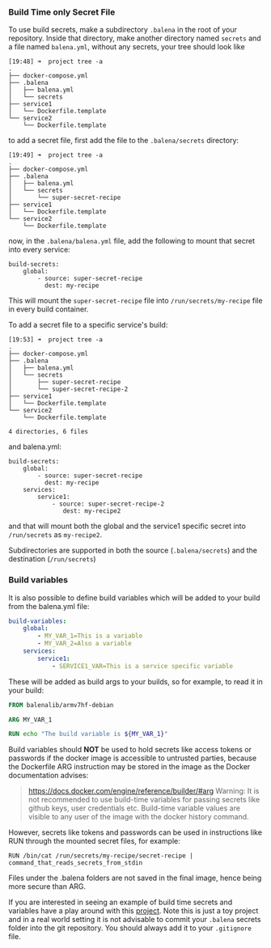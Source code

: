 ### Build Time only Secret File

To use build secrets, make a subdirectory `.balena` in the root of your repository. Inside that directory, make another 
directory named `secrets` and a file named `balena.yml`, without any secrets, your tree should look like
```
[19:48] ➜  project tree -a
.
├── docker-compose.yml
├── .balena
│   ├── balena.yml
│   └── secrets
├── service1
│   └── Dockerfile.template
└── service2
    └── Dockerfile.template
```

to add a secret file, first add the file to the `.balena/secrets` directory:
```
[19:49] ➜  project tree -a
.
├── docker-compose.yml
├── .balena
│   ├── balena.yml
│   └── secrets
│       └── super-secret-recipe
├── service1
│   └── Dockerfile.template
└── service2
    └── Dockerfile.template
```

now, in the `.balena/balena.yml` file, add the following to mount that secret into every service:
```
build-secrets:
    global:
        - source: super-secret-recipe
          dest: my-recipe   
```
This will mount the `super-secret-recipe` file into `/run/secrets/my-recipe` file in every build container.

To add a secret file to a specific service's build:
```
[19:53] ➜  project tree -a
.
├── docker-compose.yml
├── .balena
│   ├── balena.yml
│   └── secrets
│       ├── super-secret-recipe
│       └── super-secret-recipe-2
├── service1
│   └── Dockerfile.template
└── service2
    └── Dockerfile.template

4 directories, 6 files
```
and balena.yml:
```
build-secrets:
    global:
        - source: super-secret-recipe
          dest: my-recipe
    services:
        service1:
            - source: super-secret-recipe-2
               dest: my-recipe2
```
and that will mount both the global and the service1 specific secret into `/run/secrets` as `my-recipe2`.

Subdirectories are supported in both the source (`.balena/secrets`) and the destination (`/run/secrets`)

### Build variables

It is also possible to define build variables which will be added to your build from the balena.yml file:

```yaml
build-variables:
    global:
        - MY_VAR_1=This is a variable
        - MY_VAR_2=Also a variable
    services:
        service1:
            - SERVICE1_VAR=This is a service specific variable
```

These will be added as build args to your builds, so for example, to read it in your build:

```Dockerfile
FROM balenalib/armv7hf-debian

ARG MY_VAR_1

RUN echo "The build variable is ${MY_VAR_1}"
```

Build variables should **NOT** be used to hold secrets like access tokens or passwords if the docker image is accessible to untrusted parties, because the Dockerfile ARG instruction may be stored in the image as the Docker documentation advises:

>https://docs.docker.com/engine/reference/builder/#arg
Warning: It is not recommended to use build-time variables for passing secrets like github keys, user credentials etc. Build-time variable values are visible to any user of the image with the docker history command.

However, secrets like tokens and passwords can be used in instructions like RUN through the mounted secret files, for example:

```
RUN /bin/cat /run/secrets/my-recipe/secret-recipe | command_that_reads_secrets_from_stdin
```
Files under the .balena folders are not saved in the final image, hence being more secure than ARG.

If you are interested in seeing an example of build time secrets and variables have a play around with this [project](https://github.com/balena-io-projects/example-build-secrets-and-variables). Note this is just a toy project and in a real world setting it is not advisable to commit your `.balena` secrets folder into the git repository. You should always add it to your `.gitignore` file.